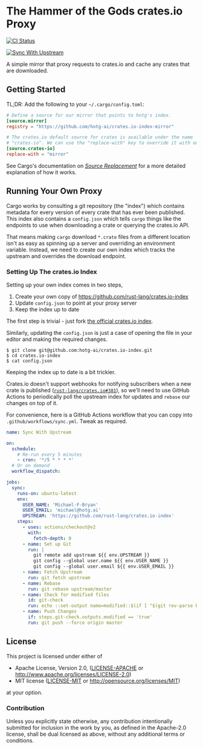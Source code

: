 # The Hammer of the Gods crates.io Proxy

[![CI Status](https://github.com/hotg-ai/crates.io-proxy/actions/workflows/main.yml/badge.svg)](https://github.com/hotg-ai/crates.io-proxy/actions/workflows/main.yml)

[![Sync With Upstream](https://github.com/hotg-ai/crates.io-index/actions/workflows/sync.yml/badge.svg)](https://github.com/hotg-ai/crates.io-index/actions/workflows/sync.yml)

A simple mirror that proxy requests to crates.io and cache any crates that are
downloaded.

## Getting Started

TL;DR: Add the following to your `~/.cargo/config.toml`:

```toml
# Define a source for our mirror that points to hotg's index.
[source.mirror]
registry = "https://github.com/hotg-ai/crates.io-index-mirror"

# The crates.io default source for crates is available under the name
# "crates-io". We can use the "replace-with" key to override it with our mirror.
[source.crates-io]
replace-with = "mirror"
```

See Cargo's documentation on [*Source Replacement*][source-replacement] for a
more detailed explanation of how it works.

## Running Your Own Proxy

Cargo works by consulting a git repository (the "index") which contains metadata
for every version of every crate that has ever been published. This index also
contains a `config.json` which tells `cargo` things like the endpoints to use
when downloading a crate or querying the crates.io API.

That means making `cargo` download `*.crate` files from a different location
isn't as easy as spinning up a server and overriding an environment variable.
Instead, we need to create our own index which tracks the upstream and overrides
the download endpoint.

### Setting Up The crates.io Index

Setting up your own index comes in two steps,

1. Create your own copy of https://github.com/rust-lang/crates.io-index
2. Update `config.json` to point at your proxy server
3. Keep the index up to date

The first step is trivial - just fork [the official crates.io index][index].

Similarly, updating the `config.json` is just a case of opening the file in your
editor and making the required changes.

```console
$ git clone git@github.com:hotg-ai/crates.io-index.git
$ cd crates.io-index
$ cat config.json
```

Keeping the index up to date is a bit trickier.

Crates.io doesn't support webhooks for notifying subscribers when a new crate is
published ([`rust-lang/crates.io#381`][webhooks]), so we'll need to use GitHub
Actions to periodically poll the upstream index for updates and `rebase` our
changes on top of it.

For convenience, here is a GitHub Actions workflow that you can copy into
`.github/workflows/sync.yml`. Tweak as required.

```yml
name: Sync With Upstream

on:
  schedule:
    # Re-run every 5 minutes
    - cron: '*/5 * * * *'
  # Or on demand
  workflow_dispatch:

jobs:
  sync:
    runs-on: ubuntu-latest
    env:
      USER_NAME: 'Michael-F-Bryan'
      USER_EMAIL: 'michael@hotg.ai'
      UPSTREAM: 'https://github.com/rust-lang/crates.io-index'
    steps:
      - uses: actions/checkout@v2
        with:
          fetch-depth: 0
      - name: Set up Git
        run: |
          git remote add upstream ${{ env.UPSTREAM }}
          git config --global user.name ${{ env.USER_NAME }}
          git config --global user.email ${{ env.USER_EMAIL }}
      - name: Fetch Upstream
        run: git fetch upstream
      - name: Rebase
        run: git rebase upstream/master
      - name: Check for modified files
        id: git-check
        run: echo ::set-output name=modified::$(if [ "$(git rev-parse HEAD)" = "${{ github.sha }}" ]; then echo "false"; else echo "true"; fi)
      - name: Push Changes
        if: steps.git-check.outputs.modified == 'true'
        run: git push --force origin master
```

## License

This project is licensed under either of

 * Apache License, Version 2.0, ([LICENSE-APACHE](LICENSE-APACHE.md) or
   http://www.apache.org/licenses/LICENSE-2.0)
 * MIT license ([LICENSE-MIT](LICENSE-MIT.md) or
   http://opensource.org/licenses/MIT)

at your option.

### Contribution

Unless you explicitly state otherwise, any contribution intentionally
submitted for inclusion in the work by you, as defined in the Apache-2.0
license, shall be dual licensed as above, without any additional terms or
conditions.

[source-replacement]: https://doc.rust-lang.org/cargo/reference/source-replacement.html
[index]: https://github.com/rust-lang/crates.io-index
[webhooks]: https://github.com/rust-lang/crates.io/issues/381
